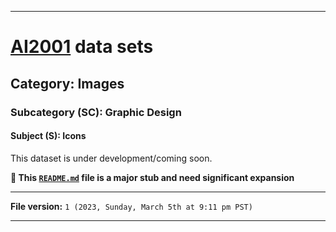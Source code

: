 
***

# [AI2001](https://github.com/seanpm2001/AI2001/) data sets

## Category: Images

### Subcategory (SC): Graphic Design

#### Subject (S): Icons

This dataset is under development/coming soon.

**🌱️ This [`README.md`](/README.md) file is a major stub and need significant expansion**

***

**File version:** `1 (2023, Sunday, March 5th at 9:11 pm PST)`

***
